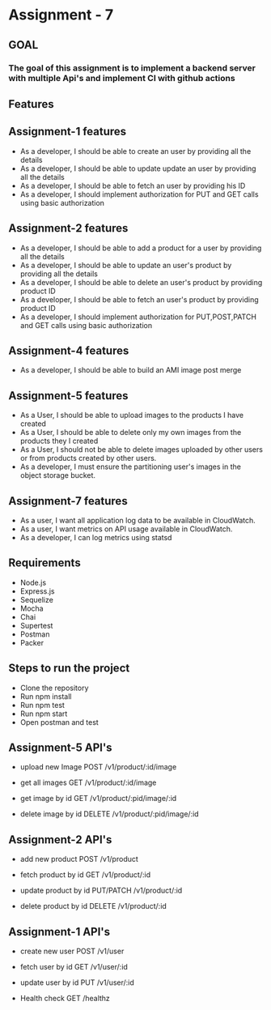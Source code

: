 # Assignment - 7

## GOAL

### The goal of this assignment is to implement a backend server with multiple Api's and implement CI with github actions

## Features

## Assignment-1 features

- As a developer, I should be able to create an user by providing all the details
- As a developer, I should be able to update update an user by providing all the details
- As a developer, I should be able to fetch an user by providing his ID
- As a developer, I should implement authorization for PUT and GET calls using basic authorization

## Assignment-2 features

- As a developer, I should be able to add a product for a user by providing all the details
- As a developer, I should be able to update an user's product by providing all the details
- As a developer, I should be able to delete an user's product by providing product ID
- As a developer, I should be able to fetch an user's product by providing product ID
- As a developer, I should implement authorization for PUT,POST,PATCH and GET calls using basic authorization

## Assignment-4 features

- As a developer, I should be able to build an AMI image post merge

## Assignment-5 features

- As a User, I should be able to upload images to the products I have created
- As a User, I should be able to delete only my own images from the products they I created
- As a User, I should not be able to delete images uploaded by other users or from products created by other users.
- As a developer, I must ensure the partitioning user's images in the object storage bucket.

## Assignment-7 features

- As a user, I want all application log data to be available in CloudWatch.
- As a user, I want metrics on API usage available in CloudWatch.
- As a developer, I can log metrics using statsd

## Requirements

- Node.js
- Express.js
- Sequelize
- Mocha
- Chai
- Supertest
- Postman
- Packer

## Steps to run the project

- Clone the repository
- Run npm install
- Run npm test
- Run npm start
- Open postman and test

## Assignment-5 API's

- upload new Image
  POST /v1/product/:id/image

- get all images
  GET /v1/product/:id/image

- get image by id
  GET /v1/product/:pid/image/:id

- delete image by id
  DELETE /v1/product/:pid/image/:id

## Assignment-2 API's

- add new product
  POST /v1/product

- fetch product by id
  GET /v1/product/:id

- update product by id
  PUT/PATCH /v1/product/:id

- delete product by id
  DELETE /v1/product/:id

## Assignment-1 API's

- create new user
  POST /v1/user

- fetch user by id
  GET /v1/user/:id

- update user by id
  PUT /v1/user/:id

- Health check
  GET /healthz
